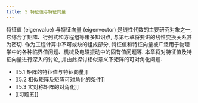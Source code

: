 ```yaml
---
title: 5 特征值与特征向量
---
```

特征值 (eigenvalue) 与特征向量 (eigenvector) 是线性代数的主要研究对象之一, 它综合了矩阵、行列式和方程组等诸多知识点, 与第七章将要讲的线性变换关系甚为密切. 作为工程计算中不可或缺的组成部分, 特征值和特征向量被广泛用于物理学中的各种临界值问题、机械及电磁振动中的固有值问题等. 本章将对特征值及特征向量进行深入的讨论, 并由此探讨相似意义下矩阵的可对角化问题.

- [[5.1 矩阵的特征值与特征向量]]
- [[5.2 相似矩阵及矩阵可对角化的条件]]
- [[5.3 实对称矩阵的对角化]]
- [[习题五]]